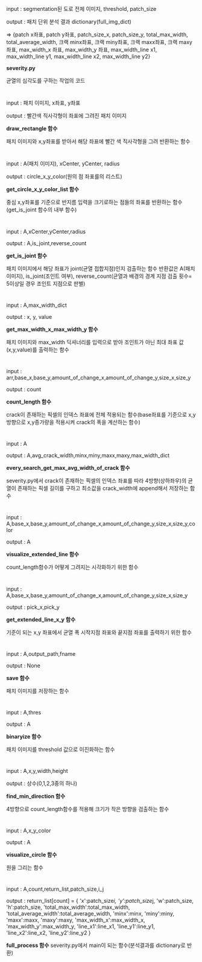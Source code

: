 input : segmentation된 도로 전체 이미지, threshold, patch_size

output : 패치 단위 분석 결과 dictionary(full_img_dict) 

=> {patch x좌표, patch y좌표, patch_size_x, patch_size_y, total_max_width, total_average_width, 크랙 minx좌표, 크랙 miny좌표, 크랙 maxx좌표, 크랙 maxy좌표, max_width_x 좌표, max_width_y 좌표, max_width_line x1, max_width_line y1, max_width_line x2, max_width_line y2}

**severity.py**

균열의 심각도를 구하는 작업의 코드

#

input : 패치 이미지, x좌표, y좌표

output : 빨간색 직사각형이 좌표에 그려진 패치 이미지

**draw_rectangle 함수**

패치 이미지와 x,y좌표를 받아서 해당 좌표에 빨간 색 직사각형을 그려 반환하는 함수

#

input : A(패치 이미지), xCenter, yCenter, radius

output : circle_x_y_color(원의 점 좌표를의 리스트)

**get_circle_x_y_color_list 함수**

중심 x,y좌표를 기준으로 반지름 입력을 크기로하는 점들의 좌표를 반환하는 함수(get_is_joint 함수의 내부 함수)

#

input : A,xCenter,yCenter,radius

output : A,is_joint,reverse_count

**get_is_joint 함수**

패치 이미지에서 해당 좌표가 joint(균열 접합지점)인지 검출하는 함수 반환값은 A(패치 이미지), is_joint(조인트 여부), reverse_count(균열과 배경의 경계 지점 검출 횟수= 5이상일 경우 조인트 지점으로 판별)

#

input : A,max_width_dict

output : x, y, value

**get_max_width_x_max_width_y 함수**

패치 이미지와 max_width 딕셔너리를 입력으로 받아 조인트가 아닌 최대 좌표 값(x,y,value)를 출력하는 함수

#

input : arr,base_x,base_y,amount_of_change_x,amount_of_change_y,size_x,size_y

output : count

**count_length 함수**

crack이 존재하는 픽셀의 인덱스 좌표에 전체 적용되는 함수(base좌표를 기준으로 x,y방향으로 x,y증가량을 적용시켜 crack의 폭을 계산하는 함수)

#

input : A

output : A,avg_crack_width,minx,miny,maxx,maxy,max_width_dict

**every_search_get_max_avg_width_of_crack 함수**

severity.py에서 crack이 존재하는 픽셀의 인덱스 좌표를 따라 4방향(상하좌우)의 균열이 존재하는 픽셀 길이를 구하고 최소값을 crack_width에 append해서 저장하는 함수

#

input : A,base_x,base_y,amount_of_change_x,amount_of_change_y,size_x,size_y,color

output : A

**visualize_extended_line 함수**

count_length함수가 어떻게 그려지는 시각화하기 위한 함수

#

input : A,base_x,base_y,amount_of_change_x,amount_of_change_y,size_x,size_y

output : pick_x,pick_y

**get_extended_line_x_y 함수**

기준이 되는 x,y 좌표에서 균열 폭 시작지점 좌표와 끝지점 좌표를 출력하기 위한 함수 

#

input : A,output_path,fname

output : None

**save 함수**

패치 이미지를 저장하는 함수

#

input : A,thres

output : A

**binaryize 함수**

패치 이미지를 threshold 값으로 이진화하는 함수

#

input : A,x,y,width,height

output : 상수(0,1,2,3중의 하나)

**find_min_direction 함수**

4방향으로 count_length함수를 적용해 크기가 작은 방향을 검출하는 함수

#

input : A,x_y_color

output : A

**visualize_circle 함수**

원을 그리는 함수

#

input : A,count,return_list,patch_size,i_j

output : return_list[count] = {
                'x':patch_size*i,
                'y':patch_size*j,
                'w':patch_size,
                'h':patch_size,
                'total_max_width':total_max_width,
                'total_average_width':total_average_width,
                'minx':minx,
                'miny':miny,
                'maxx':maxx,
                'maxy':maxy,
                'max_width_x':max_width_x,
                'max_width_y':max_width_y,
                'line_x1':line_x1,
                'line_y1':line_y1,
                'line_x2':line_x2,
                'line_y2':line_y2
            }

**full_process 함수**
severity.py에서 main이 되는 함수(분석결과를 dictionary로 반환)
#

